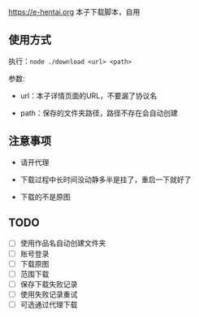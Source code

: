 <https://e-hentai.org> 本子下载脚本，自用

## 使用方式

执行：`node ./download <url> <path>`

参数:

- url：本子详情页面的URL，不要漏了协议名

- path：保存的文件夹路径，路径不存在会自动创建

## 注意事项

- 请开代理

- 下载过程中长时间没动静多半是挂了，重启一下就好了

- 下载的不是原图

## TODO

- [ ] 使用作品名自动创建文件夹
- [ ] 账号登录
- [ ] 下载原图
- [ ] 范围下载
- [ ] 保存下载失败记录
- [ ] 使用失败记录重试
- [ ] 可选通过代理下载
